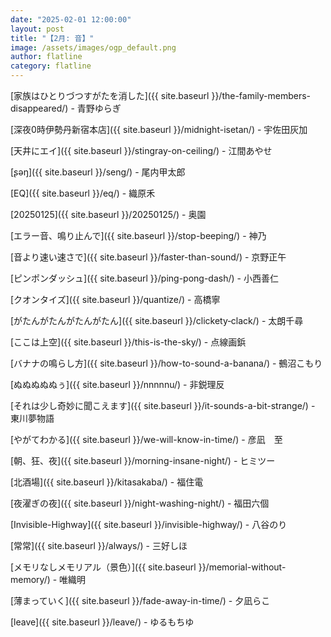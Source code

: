 ```yaml
---
date: "2025-02-01 12:00:00"
layout: post
title: "【2月: 音】"
image: /assets/images/ogp_default.png
author: flatline
category: flatline
---
```

[家族はひとりづつすがたを消した]({{ site.baseurl }}/the-family-members-disappeared/) - 青野ゆらぎ

[深夜0時伊勢丹新宿本店]({{ site.baseurl }}/midnight-isetan/) - 宇佐田灰加

[天井にエイ]({{ site.baseurl }}/stingray-on-ceiling/) - 江間あやせ

[ʂəŋ]({{ site.baseurl }}/seng/) - 尾内甲太郎

[EQ]({{ site.baseurl }}/eq/) - 織原禾

[20250125]({{ site.baseurl }}/20250125/) - 奥園

[エラー音、鳴り止んで]({{ site.baseurl }}/stop-beeping/) - 神乃

[音より速い速さで]({{ site.baseurl }}/faster-than-sound/) - 京野正午

[ピンポンダッシュ]({{ site.baseurl }}/ping-pong-dash/) - 小西善仁

[クオンタイズ]({{ site.baseurl }}/quantize/) - 高橋寧

[がたんがたんがたんがたん]({{ site.baseurl }}/clickety‐clack/) - 太朗千尋

[ここは上空]({{ site.baseurl }}/this-is-the-sky/) - 点線画鋲

[バナナの鳴らし方]({{ site.baseurl }}/how-to-sound-a-banana/) - 鵺沼こもり

[ぬぬぬぬぬぅ]({{ site.baseurl }}/nnnnnu/) - 非鋭理反

[それは少し奇妙に聞こえます]({{ site.baseurl }}/it-sounds-a-bit-strange/) - 東川夢物語

[やがてわかる]({{ site.baseurl }}/we-will-know-in-time/) - 彦凪　至

[朝、狂、夜]({{ site.baseurl }}/morning-insane-night/) - ヒミツー

[北酒場]({{ site.baseurl }}/kitasakaba/) - 福住電

[夜濯ぎの夜]({{ site.baseurl }}/night-washing-night/) - 福田六個

[Invisible-Highway]({{ site.baseurl }}/invisible-highway/) - 八谷のり

[常常]({{ site.baseurl }}/always/) - 三好しほ

[メモリなしメモリアル（景色）]({{ site.baseurl }}/memorial-without-memory/) - 唯織明

[薄まっていく]({{ site.baseurl }}/fade-away-in-time/) - 夕凪らこ

[leave]({{ site.baseurl }}/leave/) - ゆるもちゆ
